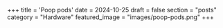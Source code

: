 +++
title = 'Poop pods'
date = 2024-10-25
draft = false
section = "posts"
category = "Hardware"
featured_image = "images/poop-pods.png"
+++

<!-- {{< youtube 8U-gCTEYxCA >}} -->
